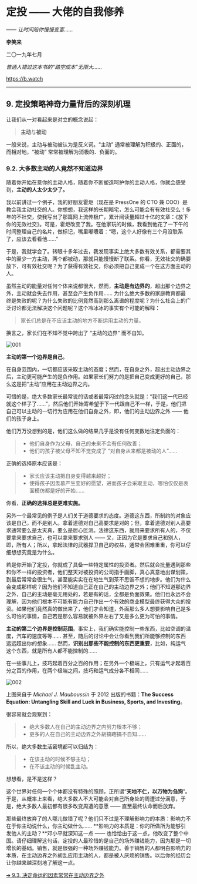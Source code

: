 # 定投 —— 大佬的自我修养

*—— 让时间陪你慢慢变富……*

**李笑来**

二〇一九年七月

*普通人错过这本书的“踏空成本”无限大……*

https://b.watch

------

## 9. 定投策略神奇力量背后的深刻机理

让我们从一对看起来是对立的概念说起：

> **主动**与**被动**

一般来说，主动与被动被认为是反义词。“主动” 通常被理解为积极的、正面的，而相对地，“被动” 常常被理解为消极的、负面的。

### 9.2. 大多数主动的人竟然不知道边界

随着你开始在意你的主动人格，随着你不断塑造呵护你的主动人格，你就会感受到，**主动的人太少太少了。**

我以前讲过一个例子，我的好朋友霍炬（现在是 PressOne 的 CTO 兼 COO）是教会我主动社交的人。你想想，我这样的长期暗宅，怎么可能会有有效社交么！多年的不社交，使我写出了那篇网上流传极广，累计阅读量超过十亿的文章：《放下你的无效社交》。可是，霍炬改变了我。在他家玩的时候，我看到他花了一下午的时间整理自己的名片，做标记，嘴里嘟囔着：“嗯，这个人好像有三个月没联系了，应该去看看他……” 

于是，我就学会了。转眼十多年过去，我发现事实上绝大多数有效关系，都需要其中的至少一方主动，两个都被动，那就只能慢慢断了联系。你看，无效社交的确要放下，可有效社交呢？为了获得有效社交，你必须把自己变成一个在这方面主动的人。

虽然主动的能量对任何个体来说都很大，然而，**主动是有边界的**，超出那个边界之外，主动就会失去作用，甚至会产生负作用…… 为什么绝大多数的家庭教育都最终是失败的呢？为什么失败的比例竟然高到那么离谱的程度呢？为什么社会上的广泛讨论都无法解决这个问题呢？这个冷冰冰的事实有个可能的解释：

> 家长们总是在不应该主动的地方不断运用主动的力量。

换言之，家长们在不知不觉中跨出了 “主动的边界” 而不自知。

![001](images/001.png)

**主动的第一个边界是自己**。

在自身范围内，一切都应该采取主动的态度；然而，在自身之外，超出主动边界之后，主动更可能产生的是负作用。如果家长们努力的是把自己变成更好的自己，那么这是把“主动”应用在主动边界之内。

可惜的是，绝大多数家长最常说的话或者最常闪过的念头就是：“我们这一代已经就这个样子了……”，然后他们开始寄希望于下一代跟自己不一样，于是，他们把自己可以主动的一切行为应用在他们自身之外，即，他们的主动边界之外 —— 他们的孩子身上。

他们万万没想到的是，他们这么做的结果几乎是没有任何变数地注定负面的：

> * 他们自身作为父母，自己的未来不会有任何改善；
> * 他们的孩子被父母不知不觉变成了 “对自身从来都是被动的人”……

正确的选择原本应该是：

> * 家长应该主动把自身变得越来越好；
> * 使得孩子因羡慕产生变好的愿望，进而孩子会采取主动，哪怕仅仅是表面模仿都是好的开始……

你看，**正确的选择总是更难实施。**

另外一个最常见的例子是人们关于道德要求的态度。道德这东西，所制约的对象应该是自己，而不是别人。拿着道德对自己高要求是对的；但，拿着道德对别人高要求通常要么是太天真，要么是居心叵测。法律这东西，就用来要求所有人的，不仅要拿来要求自己，也可以拿来要求别人 —— 又，正因为它是要求自己和别人，即，所有人；所以，拿起法律的武器捍卫自己的权益，通常会困难重重，你可以仔细想想究竟是为什么。

若是你开始了定投，你就成了具备一些特定属性的投资者。然后就会批量遇到那些和你不一样的投资者，他们整天对被投资的公司指手画脚，真心真意地出谋划策，到最后常常会很生气，甚至能实实在在地生气到茶不思饭不想的地步。他们为什么会变成那样呢？因为他们不知道自己正在自己的主动边界之外；他们不知道那边界之外，自己的主动是毫无用处的，若是有的话，全都是负面效果。他们也永远不会理解，因为他们根本不可能有能力自己作出一个有效的商业模型最终获得大众的投资。如果他们竟然真的做出来了，他们才会知道，外面那么多人想要影响自己是多么可怕的事情，自己若是那么容易就被外界左右了又是多么更为可怕的事情。

**主动的第二个边界是控制范围**。事实上，我们确实能控制一些东西，比如空调的温度，汽车的速度等等…… 甚至，随后的讨论中会让你看到我们所能够控制的东西远远超出你的想象…… 然而，**识别出那些不能控制的东西更重要**，比如，纯运气这个东西，就是所有人都不能控制的……

在一些事儿上，技巧起着百分之百的作用；在另外一个极端上，只有运气才起着百分之百的作用，在两个极端之间，技巧和运气成分各不相同……

![002](images/002.png)

上图来自于 *Michael J. Mauboussin* 于 2012 出版的书籍：**The Success Equation: Untangling Skill and Luck in Business, Sports, and Investing**。

很容易就会观察到：

> * 绝大多数人在自己的主动边界之内努力根本不够；
> * 更多的人在自己的主动边界之外胡搞瞎搞不自知……

所以，绝大多数生活窘境都可以归结为：

> * 在该主动的时候不够主动；
> * 在不该主动的时候乱主动。

想想看，是不是这样？

这个世界对任何一个个体都没有特殊的照顾，正所谓“**天地不仁，以万物为刍狗**”。于是，从概率上来看，绝大多数人不大可能会对自己所身处的周遭过分满意，于是，绝大多数人最初都有很多改变周遭的意愿 —— 直至最终认命而后放弃。

那些最终放弃了的人哪儿做错了呢？他们只不过是不理解影响力的本质：影响力不在于你主动说什么，你主动做什么…… **影响力的本质是：你的所做所为能够引发他人的主动？**邓小平就深知这一点 —— 也恰恰由于这一点，他改变了整个中国。请仔细理解这句话，定投的人最珍惜的是自己的场外赚钱能力，因为那是一切增长的基础。销售，就是很强的一种场外赚钱能力。善于销售的人都明白影响力的本质，在主动边界之外胡乱应用主动的人，都是被人厌烦的销售。以后你的经历会让你越来越深刻地了解这一点。


[➔ 9.3. 决定命运的因素常常在主动边界之外](CHAPTER.09.3.md)